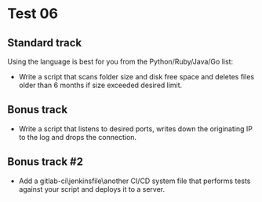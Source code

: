 # Test 06

## Standard track

Using the language is best for you from the Python/Ruby/Java/Go list:

* Write a script that scans folder size and disk free space and deletes files older than 6 months if size exceeded desired limit.

## Bonus track

* Write a script that listens to desired ports, writes down the originating IP to the log and drops the connection.

## Bonus track #2

* Add a gitlab-ci\jenkinsfile\another CI/CD system file that performs tests against your script and deploys it to a server.
